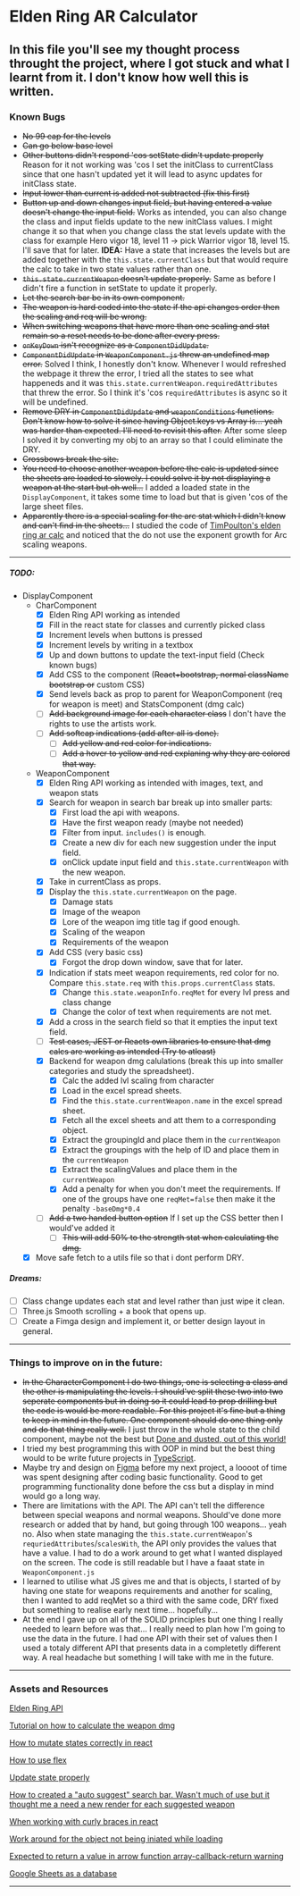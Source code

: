 # Elden Ring AR Calculator
In this file you'll see my thought process throught the project, where I got stuck and what I learnt from it. I don't know how well this is written. 
---
### Known Bugs
- ~~No 99 cap for the levels~~
- ~~Can go below base level~~
- ~~Other buttons didn't  respond 'cos setState didn't update properly~~ Reason for it not working was 'cos I set the initClass to currentClass since that one hasn't updated yet it will lead to async updates for initClass state.
- ~~Input lower than current is added not subtracted (fix this first)~~
- ~~Button up and down changes input field, but having entered a value doesn't change the input field.~~ Works as intended, you can also change the class and input fields update to the new initClass values. I might change it so that when you change class the stat levels update with the class for example Hero vigor 18, level 11 -> pick Warrior vigor 18, level 15. I'll save that for later. **IDEA:** Have a state that increases the levels but are added together with the `this.state.currentClass` but that would require the calc to take in two state values rather than one. 
- ~~`this.state.currentWeapon` doesn't update properly.~~ Same as before I didn't fire a function in setState to update it properly.
- ~~Let the search bar be in its own component.~~
- ~~The weapon is hard coded into the state if the api changes order then the scaling and req will be wrong.~~
- ~~When switching weapons that have more than one scaling and stat remain so a reset needs to be done after every press.~~
- ~~`onKeyDown` isn't recognize as a `ComponentDidUpdate`.~~
- ~~`ComponentDidUpdate` in `WeaponComponent.js` threw an undefined map error.~~ Solved I think, I honestly don't know. Whenever I would refreshed the webpage it threw the error, I tried all the states to see what happeneds and it was `this.state.currentWeapon.requiredAttributes` that threw the error. So I think it's 'cos `requiredAttributes` is async so it will be undefined.
- ~~Remove DRY in `ComponentDidUpdate` and `weaponConditions` functions. Don't know how to solve it since having Object.keys vs Array is... yeah was harder than expected. I'll need to revisit this after.~~ After some sleep I solved it by converting my obj to an array so that I could eliminate the DRY.
- ~~Crossbows break the site.~~
- ~~You need to choose another weapon before the calc is updated since the sheets are loaded to slowely. I could solve it by not displaying a weapon at the start but oh well...~~ I added a loaded state in the `DisplayComponent`, it takes some time to load but that is given 'cos of the large sheet files. 
- ~~Apparently there is a special scaling for the arc stat which I didn't know and can't find in the sheets...~~ I studied the code of [TimPoulton's elden ring ar calc](https://github.com/TomPoulton/elden-ring-damage-calculator/blob/main/js/calc/scaling.js) and noticed that the do not use the exponent growth for Arc scaling weapons.
---
##### TODO:
- DisplayComponent
    - CharComponent
        - [X] Elden Ring API working as intended
        - [X] Fill in the react state for classes and currently picked class
        - [X] Increment levels when buttons is pressed 
        - [X] Increment levels by writing in a textbox
        - [X] Up and down buttons to update the text-input field (Check known bugs)
        - [X] Add CSS to the component (~~React+bootstrap, normal className bootstrap or~~ custom CSS)
        - [X] Send levels back as prop to parent for WeaponComponent (req for weapon is meet) and StatsComponent (dmg calc)
        - [ ] ~~Add background image for each character class~~ I don't have the rights to use the artists work.
        - [ ] ~~Add softcap indications (add after all is done).~~
            - [ ] ~~Add yellow and red color for indications.~~
            - [ ] ~~Add a hover to yellow and red explaning why they are colored that way.~~
    - WeaponComponent
        - [X] Elden Ring API working as intended with images, text, and weapon stats
        - [x] Search for weapon in search bar break up into smaller parts: 
            - [X] First load the api with weapons. 
            - [X] Have the first weapon ready (maybe not needed)
            - [X] Filter from input. `includes()` is enough.
            - [X] Create a new div for each new suggestion under the input field.
            - [X] onClick update input field and `this.state.currentWeapon` with the new weapon.
        - [X] Take in currentClass as props.
        - [X] Display the `this.state.currentWeapon` on the page.
            - [X] Damage stats
            - [X] Image of the weapon
            - [X] Lore of the weapon img title tag if good enough.
            - [X] Scaling of the weapon
            - [X] Requirements of the weapon
        - [X] Add CSS (very basic css)
            - [X] Forgot the drop down window, save that for later.
        - [X] Indication if stats meet weapon requirements, red color for no. Compare `this.state.req` with `this.props.currentClass` stats.
            - [X] Change `this.state.weaponInfo.reqMet` for every lvl press and class change
            - [X] Change the color of text when requirements are not met.
        - [X] Add a cross in the search field so that it empties the input text field.
        - [ ] ~~Test cases, JEST or Reacts own libraries to ensure that dmg calcs are working as intended (Try to atleast)~~
        - [X] Backend for weapon dmg calulations (break this up into smaller categories and study the spreadsheet).
            - [X] Calc the added lvl scaling from character
            - [X] Load in the excel spread sheets.
            - [X] Find the `this.state.currentWeapon.name` in the excel spread sheet.
            - [X] Fetch all the excel sheets and att them to a corresponding object.
            - [X] Extract the groupingId and place them in the `currentWeapon`
            - [X] Extract the groupings with the help of ID and place them in the `currentWeapon`
            - [X] Extract the scalingValues and place them in the `currentWeapon`
            - [X] Add a penalty for when you don't meet the requirements. If one of the groups have one `reqMet=false` then make it the penalty `-baseDmg*0.4`
        - [ ] ~~Add a two handed button option~~ If I set up the CSS better then I would've added it
            - [ ] ~~This will add 50% to the strength stat when calculating the dmg.~~
    - [X] Move safe fetch to a utils file so that i dont perform DRY.

##### Dreams:
- [ ] Class change updates each stat and level rather than just wipe it clean.
- [ ] Three.js Smooth scrolling + a book that opens up.
- [ ] Create a Fimga design and implement it, or better design layout in general.
---

### Things to improve on in the future:
- ~~In the CharacterComponent I do two things, one is selecting a class and the other is manipulating the levels. I should've split these two into two seperate components but in doing so it could lead to prop drilling but the code is would be more readable. For this project it's fine but a thing to keep in mind in the future. One component should do one thing only and do that thing really well.~~ I just throw in the whole state to the child component, maybe not the best but [Done and dusted, out of this world!](https://www.tiktok.com/@foodiechina888/video/7104087329823870210?is_from_webapp=v1&item_id=7104087329823870210)
- I tried my best programming this with OOP in mind but the best thing would to be write future projects in [TypeScript](https://www.typescriptlang.org/). 
- Maybe try and design on [Figma](https://www.figma.com/) before my next project, a loooot of time was spent designing after coding basic functionality. Good to get programming functionality done before the css but a display in mind would go a long way. 
- There are limitations with the API. The API can't tell the difference between special weapons and normal weapons. Should've done more research or added that by hand, but going through 100 weapons... yeah no. Also when state managing the `this.state.currentWeapon`'s `requriedAttributes`/`scalesWith`, the API only provides the values that have a value. I had to do a work around to get what I wanted displayed on the screen. The code is still readable but I have a faaat state in `WeaponComponent.js`
- I learned to utilise what JS gives me and that is objects, I started of by having one state for weapons requirements and another for scaling, then I wanted to add reqMet so a third with the same code, DRY fixed but something to realise early next time... hopefully...
- At the end I gave up on all of the SOLID principles but one thing I really needed to learn before was that... I really need to plan how I'm going to use the data in the future. I had one API with their set of values then I used a totaly different API that presents data in a completetly different way. A real headache but something I will take with me in the future.
---
### Assets and Resources
[Elden Ring API](https://docs.eldenring.fanapis.com/docs/)

[Tutorial on how to calculate the weapon dmg](https://docs.google.com/document/d/1WbKxdSTRYTg3NLoOPbsCQzWnU3dxx1i5oR3NldgnQ0o/edit)

[How to mutate states correctly in react](https://stackoverflow.com/questions/43638938/updating-an-object-with-setstate-in-react)

[How to use flex](https://css-tricks.com/snippets/css/a-guide-to-flexbox/)

[Update state properly](https://stackoverflow.com/questions/41446560/react-setstate-not-updating-state)

[How to created a "auto suggest" search bar. Wasn't much of use but it thought me a need a new render for each suggested weapon](https://www.youtube.com/watch?v=Ny5rkEKhaxc)

[When working with curly braces in react](https://stackoverflow.com/questions/53013437/expected-assignment-or-function-call-no-unused-expressions-reactjs)

[Work around for the object not being iniated while loading](https://stackoverflow.com/questions/2673147/javascript-array-value-is-undefined-how-do-i-test-for-that)

[Expected to return a value in arrow function array-callback-return warning](https://eslint.org/docs/latest/rules/array-callback-return)

[Google Sheets as a database](https://www.youtube.com/watch?v=K6Vcfm7TA5U)

---
